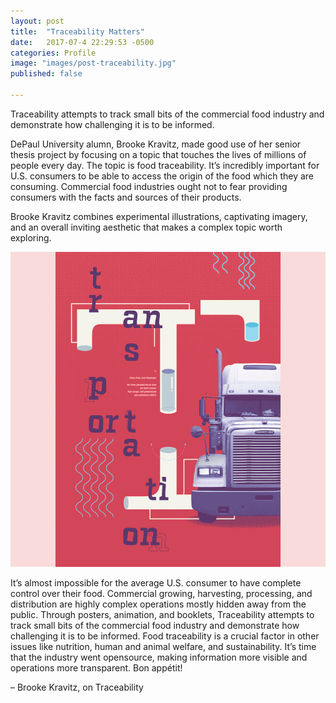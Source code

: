 ```yaml
---
layout: post
title:  "Traceability Matters"
date:   2017-07-4 22:29:53 -0500
categories: Profile
image: "images/post-traceability.jpg"
published: false

---
```

<span class="quote">Traceability attempts to track small bits of the commercial food industry and demonstrate how challenging it is to be informed.</span>

DePaul University alumn, Brooke Kravitz, made good use of her senior thesis project by focusing on a topic that touches the lives of millions of people every day.  The topic is food traceability. It’s incredibly important for U.S. consumers to be able to access the origin of the food which they are consuming. Commercial food industries ought not to fear providing consumers with the facts and sources of their products.

Brooke Kravitz combines experimental illustrations, captivating imagery, and an overall inviting aesthetic that makes a complex topic worth exploring.

<img class="wideimage" src="/../images/post-traceability-1.gif">


<figcaption>

It’s almost impossible for the average U.S. consumer to have complete control over their food. Commercial growing, harvesting, processing, and distribution are highly complex operations mostly hidden away from the public. Through posters, animation, and booklets, Traceability attempts to track small bits of the commercial food industry and demonstrate how challenging it is to be informed. Food traceability is a crucial factor in other issues like nutrition, human and animal welfare, and sustainability. It’s time that the industry went opensource, making information more visible and operations more transparent. Bon appétit!


– Brooke Kravitz, on Traceability

</figcaption>

